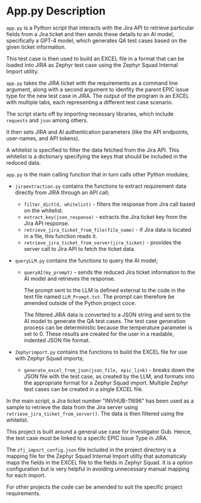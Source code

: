 # App.py Description

`app.py` is a Python script that interacts with the Jira API to retrieve particular fields from a Jira ticket and then sends these details to an AI model, specifically a GPT-4 model, which generates QA test cases based on the given ticket information.

This test case is then used to build an EXCEL file in a format that can be loaded into JIRA as Zephyr test case using the Zephyr Squad Internal Import utility.

`app.py` takes the JIRA ticket with the requirements as a command line argument, along with a second argument to idenfity the parent EPIC issue type for the new test case in JIRA. The output of the program is an EXCEL with multiple tabs, each representing a different test case scenario.



The script starts off by importing necessary libraries, which include `requests` and `json` among others. 

It then sets JIRA and AI authentication parameters (like the API endpoints, user-names, and API tokens). 

A whitelist is specified to filter the data fetched from the Jira API. This whitelist is a dictionary specifying the keys that should be included in the reduced data.


`app.py` is the main calling function that in turn calls other Python modules;

 - `jiraextraction.py` contains the functions to extract requirement data directly from JIRA through an API call;

        
    - `filter_dict(d, whitelist)` - filters the response from Jira call based on the whitelist.
    - `extract_key(json_response)` - extracts the Jira ticket key from the Jira API response.
    - `retrieve_jira_ticket_from_file(file_name)` - if Jira data is located in a file, this function reads it.
    - `retrieve_jira_ticket_from_server(jira_ticket)` - provides the server call to Jira API to fetch the ticket data.


 - `queryLLM.py` contains the functions to query the AI model;

    - `queryAI(my_prompt)` - sends the reduced Jira ticket information to the AI model and retrieves the response.

        The prompt sent to the LLM is defined external to the code in the text file named `LLM_Prompt.txt`. The prompt can therefore be amended outside of the Python project coce.

        The filtered JIRA data is converted to a JSON string and sent to the AI model to generate the QA test cases. The test case generation process can be deterministic because the temperature parameter is set to 0. These results are created for the user in a readable, indented JSON file format.



 - `Zephyrimport.py` contains the functions to build the EXCEL file for use with Zephyr Squad imports;

    - `generate_excel_from_json(json_file, epic_link)` - breaks down the JSON file with the test case, as created by the LLM, and formats into the appropriate format for a Zephyr Squad import. Multiple Zephyr test cases can be created in a single EXCEL file.





In the main script, a Jira ticket number "INVHUB-11696" has been used as a sample to retrieve the data from the Jira server using `retrieve_jira_ticket_from_server()`. The data is then filtered using the whitelist.






This project is built around a general use case for Investigator Gub. Hence, the test case must be linked to a
specifc EPIC Issue Type in JIRA.

The `zfj_import_config.json` file included in the project directory is a mapping file for the Zephyr Squad Internal Import utilty that automaticaly maps the fields in the EXCEL file to the fields in Zephyr Squad. It is a option configuration but is very helpful in avoiding unnecessary manual mapping for each import.

For other projects the code can be amended to suit the specific project requirements.